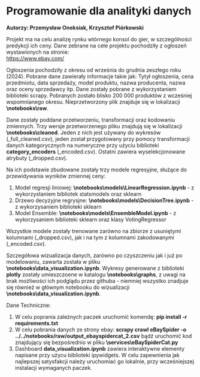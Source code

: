 # Programowanie dla analityki danych
**Autorzy: Przemysław Oneksiak,  Krzysztof Piórkowski**

Projekt ma na celu analizę rynku wtórnego konsol do gier, w szczególności predykcji ich ceny. Dane zebrane na cele projektu
pochodziły z ogłoszeń wystawionych na stronie:  
https://www.ebay.com/

Ogłoszenia pochodziły z okresu od września do grudnia zeszłego roku (2024). Pobrane dane zawierały informacje takie jak:
Tytył ogłoszenia, cena przedmiotu, data sprzedaży, model produktu, nazwa producenta, nazwa oraz oceny sprzedawcy itp. Dane
zostały pobrane z wykorzystaniem biblioteki scrapy. Pobranych zostało blisko 200 000 produktów z 
wcześniej wspomnianego okresu. Nieprzetworzony plik znajduje się w lokalizacji **\notebooks\raw**.  

Dane zostały poddane przetworzeniu, transformacji oraz kodowaniu zmiennych. Trzy wersje przetworzenego pliku znajdują się
w lokalizacji **\notebooks\cleaned**. Jeden z nich jest używany do wykresów (_full_cleaned.csv), jeden został przygotowany przy
pomocy transformacji danych kategorycznych na numeryczne przy użyciu biblioteki **category_encoders** (_encoded.csv). Ostatni zawiera 
wyselekcjonowane atrybuty (_dropped.csv). 

Na ich podstawie zbudowane zostały trzy modele regresyjne, służące do przewidywania wyników zmiennej ceny:   
1. Model regresji liniowej: **\notebooks\models\LinearRegression.ipynb** - z wykorzystaniem bibliotek statsmodels oraz sklearn
2. Drzewo decyzyjne regrysjne: **\notebooks\models\DecisionTree.ipynb** - z wykorzysaniem biblioteki sklearn
3. Model Ensemble: **\notebooks\models\EnsembleModel.ipynb** - z wykorzysaniem biblioteki sklearn oraz klasy VotingRegressor

Wszystkie modele zostały trenowane zarówno na zbiorze z usuniętymi kolumnami (_dropped.csv), jak i na tym z 
kolumnami zakodowanymi (_encoded.csv).

Szczegółowa wizualizacja danych, zarówno po czyszczeniu jak i już po modelowaniu, zawarta została w pliku 
**\notebooks\data_visualization.ipynb**. Wykresy generowane z biblioteki **plotly** zostały umieszczoene w katalogu
**\notebooks\graphs**, z uwagi na brak możliwości ich podglądu przez githuba - niemniej wszystko znadjuje się również w 
głównym notebooku do wizualizacji **\notebooks\data_visualization.ipynb**.


Dane Techniczne:  
1. W celu poprania zależnych paczek uruchomić komendę: **pip install -r requirements.txt**  
2. W celu pobrania danych ze strony ebay: **scrapy crawl eBaySpider -o ../../notebooks/raw/output_ebayspidercat_2.csv** bądź uruchomić kod znajdujący się bezpośrednio w pliku **\services\eBaySpiderCat.py**
3. Dashboard **data_visualization.ipynb** zawiera interaktywne elementy napisane przy użycu biblioteki ipywidgets. W celu zapewnienia jak najlepszej satysfakcji należy uruchomiać go lokalnie, przy wcześniejszej instalacji wymaganych paczek.